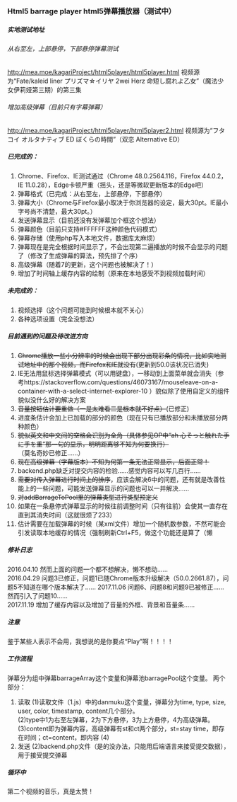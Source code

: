 ### Html5 barrage player html5弹幕播放器（测试中）

##### 实地测试地址
###### 从右至左，上部悬停，下部悬停弹幕测试
http://mea.moe/kagariProject/html5player/html5player.html 视频源为“Fate/kaleid liner プリズマ☆イリヤ 2wei Herz 命短し腐れよ乙女”（魔法少女伊莉娅第三期）的第三集
###### 增加高级弹幕（目前只有字幕弹幕）
http://mea.moe/kagariProject/html5player/html5player2.html 视频源为“フタコイ オルタナティブ ED ぼくらの時間”（双恋 Alternative ED）   

##### 已完成的：
1. Chrome、Firefox、IE测试通过（Chrome 48.0.2564.116，Firefox 44.0.2，IE 11.0.28），Edge卡顿严重（摇头，还是等微软更新版本的Edge吧）
2. 弹幕格式（已完成：从右至左，上部悬停，下部悬停）
3. 弹幕大小（Chrome与Firefox最小取决于你浏览器的设定，最大30pt。IE最小字号尚不清楚，最大30pt。）
4. 发送弹幕显示（目前还没有发弹幕加个框这个想法）
5. 弹幕颜色（目前只支持#FFFFFF这种颜色代码模式）
6. 弹幕存储（使用php写入本地文件，数据库太麻烦）
7. 弹幕现在是完全根据时间显示了，不会出现第二遍播放的时候不会显示的问题了（修改了生成弹幕的算法，预先排了个序）
8. 高级弹幕（随着7的更新，这个问题也被解决了！）
9. 增加了时间轴上缓存内容的绘制（原来在本地感受不到视频加载时间）

##### 未完成的：
1. 视频选择（这个问题可能到时候根本就不关心）
2. 各种选项设置（完全没想法）

##### 目前遇到的问题及待改进方向
1. ~~Chrome播放一些小分辨率的时候会出现下部分出现彩条的情况，比如实地测试地址中的那个视频，而Firefox和IE就没有~~(更新到50.0该状况已消失)      
2. IE无法用鼠标选择弹幕模式（可以用键盘），一移动到上面菜单就会消失（参考https://stackoverflow.com/questions/46073167/mouseleave-on-a-container-with-a-select-internet-explorer-10 ）貌似除了使用自定义的组件貌似没什么好的解决方案
3. ~~音量按钮估计要重做（一是太难看二是根本就不好点）~~(已修正)
4. 进度条估计会加上已加载的部分的颜色（现在只有已播放部分和未播放部分两种颜色）  
5. ~~貌似英文和中文间的空格会识别为全角（具体参见OP中“ah 心そっと触れた手に手を重”那一句的显示，明明距离够不知为何要换行）~~（莫名奇妙已修正……）  
6. ~~现在高级弹幕（字幕版本）不知为何第一条无法正常显示，后面正常！~~ 
7. backend.php缺乏对提交内容的检验……感觉内容可以写几百行……   
8. ~~需要对传入弹幕进行时间上的排序~~，应该会解决6中的问题，还有就是改善性能上的一些问题，可能发送弹幕显示的问题也可以一并解决……   
9. ~~对addBarrageToPool里的弹幕类型进行类型预定义~~
10. 如果在一条悬停式弹幕显示的时候往前调整时间（只有往前）会使其一直存在直到其消失时间（这就很烦了233）
11. 估计需要在加载弹幕的时候（某xml文件）增加一个随机数参数，不然可能会引发读取本地缓存的情况（强制刷新Ctrl+F5，做这个功能还是算了（懒

##### 修补日志
2016.04.10 然而上面的问题一个都不想解决，懒不想动……   
2016.04.29 问题3已修正，问题1已随Chrome版本升级解决（50.0.2661.87），问题5不知道在哪个版本解决了……
2017.11.06 问题6、问题8和问题9已被修正……然而引入了问题10……    
2017.11.19 增加了缓存内容以及增加了音量的外框、背景和音量条……    

##### 注意
鉴于某些人表示不会用，我想说的是你要点“Play”啊！！！！

##### 工作流程
弹幕分为组中弹幕barrageArray这个变量和弹幕池barragePool这个变量。
两个部分：
1. 读取
(1)读取文件（1.js）中的danmuku这个变量，弹幕分为time, type, size, user, color, timestamp, content几个部分。    
(2)type中1为右至左弹幕，2为下方悬停，3为上方悬停，4为高级弹幕。
(3)content即为弹幕内容，高级弹幕有st和ct两个部分，st=stay time，即存在时间；ct=content，即内容
(4)
2. 发送
(2)backend.php文件（是的没办法，只能用后端语言来接受提交数据），用于接受提交弹幕

##### 循环中
第二个视频的音乐，真是太赞！
